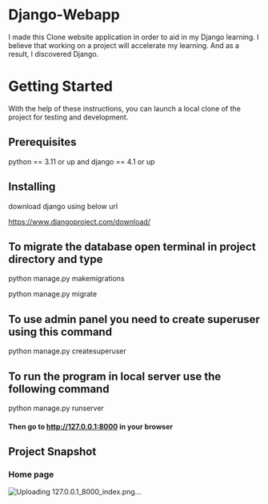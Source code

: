 # Django-Webapp
I made this Clone website application in order to aid in my Django learning. I believe that working on a project will accelerate my learning. And as a result, I discovered Django.

# Getting Started
With the help of these instructions, you can launch a local clone of the project for testing and development.

## Prerequisites
python == 3.11 or up and django == 4.1 or up

## Installing
download django using below url

https://www.djangoproject.com/download/

## To migrate the database open terminal in project directory and type
python manage.py makemigrations

python manage.py migrate

## To use admin panel you need to create superuser using this command
python manage.py createsuperuser

## To run the program in local server use the following command 
python manage.py runserver

#### Then go to http://127.0.0.1:8000 in your browser

## Project Snapshot
### Home page
![Uploading 127.0.0.1_8000_index.png…]()


